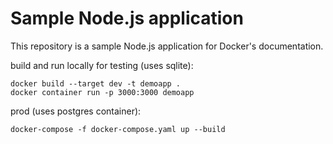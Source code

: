 # Sample Node.js application

This repository is a sample Node.js application for Docker's documentation.


build and run locally for testing (uses sqlite):
~~~
docker build --target dev -t demoapp .
docker container run -p 3000:3000 demoapp
~~~

prod (uses postgres container):
~~~
docker-compose -f docker-compose.yaml up --build
~~~

